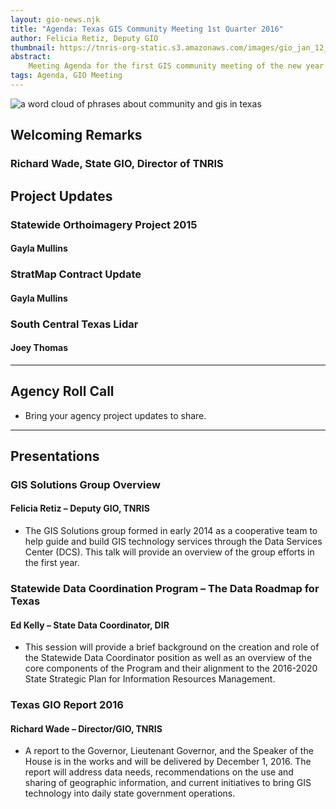 ```yaml
---
layout: gio-news.njk
title: "Agenda: Texas GIS Community Meeting 1st Quarter 2016"
author: Felicia Retiz, Deputy GIO
thumbnail: https://tnris-org-static.s3.amazonaws.com/images/gio_jan_12_th.jpg
abstract:
    Meeting Agenda for the first GIS community meeting of the new year.
tags: Agenda, GIO Meeting
---
```



<img class="pull-right" src="https://tnris-org-static.s3.amazonaws.com/images/gio_meeting_jan12.jpg" alt="a word cloud of phrases about community and gis in texas">

## Welcoming Remarks

### Richard Wade, State GIO, Director of TNRIS

## Project Updates

### Statewide Orthoimagery Project 2015
#### Gayla Mullins

### StratMap Contract Update
#### Gayla Mullins

### South Central Texas Lidar

#### Joey Thomas

****

## Agency Roll Call

* Bring your agency project updates to share.

****

## Presentations

### GIS Solutions Group Overview
#### Felicia Retiz – Deputy GIO, TNRIS

* The GIS Solutions group formed in early 2014 as a cooperative team to help guide and build GIS technology services through the Data Services Center (DCS). This talk will provide an overview of the group efforts in the first year.

### Statewide Data Coordination Program – The Data Roadmap for Texas
#### Ed Kelly – State Data Coordinator, DIR

* This session will provide a brief background on the creation and role of the Statewide Data Coordinator position as well as an overview of the core components of the Program and their alignment to the 2016-2020 State Strategic Plan for Information Resources Management.

### Texas GIO Report 2016
#### Richard Wade – Director/GIO, TNRIS

* A report to the Governor, Lieutenant Governor, and the Speaker of the House is in the works and will be delivered by December 1, 2016. The report will address data needs, recommendations on the use and sharing of geographic information, and current initiatives to bring GIS technology into daily state government operations.
